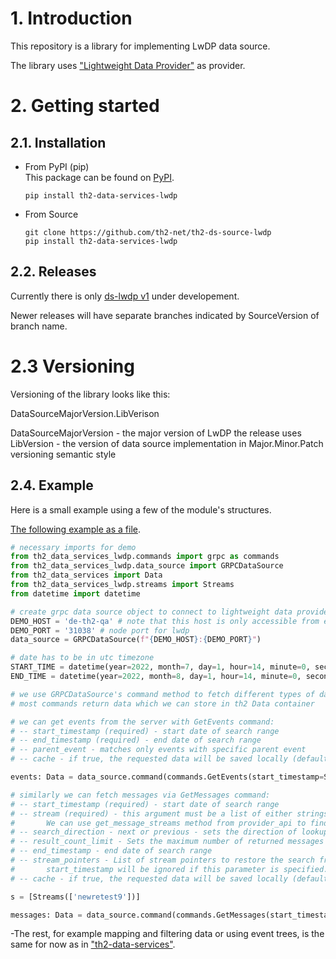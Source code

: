 # 1. Introduction

This repository is a library for implementing LwDP data source.

The library uses ["Lightweight Data Provider"](https://github.com/th2-net/th2-lw-data-provider) as provider.

# 2. Getting started

## 2.1. Installation

- From PyPI (pip)   
  This package can be found on [PyPI](https://pypi.org/project/th2-data-services-lwdp/ "th2-data-services-lwdp").
    ```
    pip install th2-data-services-lwdp
    ```

- From Source
    ```
    git clone https://github.com/th2-net/th2-ds-source-lwdp
    pip install th2-data-services-lwdp
    ```

## 2.2. Releases

Currently there is only [ds-lwdp v1](https://github.com/th2-net/th2-ds-source-lwdp/tree/dev_1.0.1.0) under developement.

Newer releases will have separate branches indicated by SourceVersion of branch name.

# 2.3 Versioning

Versioning of the library looks like this:

DataSourceMajorVersion.LibVerison

DataSourceMajorVersion - the major version of LwDP the release uses
LibVersion - the version of data source implementation in Major.Minor.Patch versioning semantic style

## 2.4. Example

Here is a small example using a few of the module's structures.

[The following example as a file](https://github.com/th2-net/th2-ds-source-lwdp/tree/dev_1.0.1.0/examples/demo.py).

```python
# necessary imports for demo
from th2_data_services_lwdp.commands import grpc as commands
from th2_data_services_lwdp.data_source import GRPCDataSource
from th2_data_services import Data
from th2_data_services_lwdp.streams import Streams
from datetime import datetime

# create grpc data source object to connect to lightweight data provider
DEMO_HOST = 'de-th2-qa' # note that this host is only accessible from exactpro domain
DEMO_PORT = '31038' # node port for lwdp
data_source = GRPCDataSource(f"{DEMO_HOST}:{DEMO_PORT}")

# date has to be in utc timezone
START_TIME = datetime(year=2022, month=7, day=1, hour=14, minute=0, second=0, microsecond=0)
END_TIME = datetime(year=2022, month=8, day=1, hour=14, minute=0, second=0, microsecond=0)

# we use GRPCDataSource's command method to fetch different types of data from our provider.
# most commands return data which we can store in th2 Data container

# we can get events from the server with GetEvents command:
# -- start_timestamp (required) - start date of search range
# -- end_timestamp (required) - end date of search range
# -- parent_event - matches only events with specific parent event
# -- cache - if true, the requested data will be saved locally (default=False)

events: Data = data_source.command(commands.GetEvents(start_timestamp=START_TIME,end_timestamp=END_TIME))

# similarly we can fetch messages via GetMessages command:
# -- start_timestamp (required) - start date of search range
# -- stream (required) - this argument must be a list of either strings or Streams object.
#       We can use get_message_streams method from provider_api to find names of streams.
# -- search_direction - next or previous - sets the direction of lookup - default is next
# -- result_count_limit - Sets the maximum number of returned messages - by default it is unlimited
# -- end_timestamp - end date of search range
# -- stream_pointers - List of stream pointers to restore the search from.
#       start_timestamp will be ignored if this parameter is specified.
# -- cache - if true, the requested data will be saved locally (default=False)

s = [Streams(['newretest9'])]

messages: Data = data_source.command(commands.GetMessages(start_timestamp=START_TIME,stream=s,end_timestamp=END_TIME))


```

-The rest, for example mapping and filtering data or using event trees, is the same for now as in ["th2-data-services"](https://github.com/th2-net/th2-data-services).
